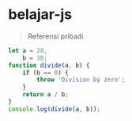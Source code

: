 # belajar-js

> Referensi pribadi

```js
let a = 20,
    b = 30;
function divide(a, b) {
    if (b == 0) {
        throw 'Division by zero';
    }
    return a / b;
}
console.log(divide(a, b));
```
